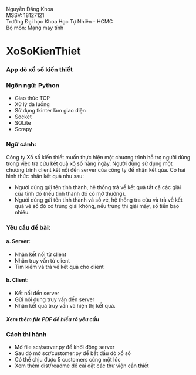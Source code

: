 Nguyễn Đăng Khoa  
MSSV: 18127121  
Trường Đại học Khoa Học Tự Nhiên - HCMC  
Bộ môn: Mạng máy tính  
# XoSoKienThiet
### App dò xổ số kiến thiết
### Ngôn ngữ: Python  
- Giao thức TCP
- Xử lý đa luồng
- Sử dụng tkinter làm giao diện
- Socket  
- SQLite  
- Scrapy  

### Ngữ cảnh:
Công ty Xổ số kiến thiết muốn thực hiện một chương trình hỗ trợ người dùng trong
việc tra cứu kết quả xổ số hàng ngày. Người dùng sử dụng một chương trình client kết
nối đến server của công ty để nhận kết qủa. Có hai hình thức nhận kết quả như sau:
- Người dùng gửi tên tỉnh thành, hệ thống trả về kết quả tất cả các giải của tỉnh đó
(nếu tỉnh thành đó có mở thưởng).
- Người dùng gửi tên tỉnh thành và số vé, hệ thống tra cứu và trả về kết quả vé số
đó có trúng giải không, nếu trúng thì giải mấy, số tiền bao nhiêu.
### Yêu cầu đề bài:   
#### a. Server:
- Nhận kết nối từ client
- Nhận truy vấn từ client
- Tìm kiếm và trả về kết quả cho client
#### b. Client:
- Kết nối đến server
- Gửi nội dung truy vấn đến server
- Nhận kết quả truy vấn và hiện thị kết quả.

##### Xem thêm file PDF để hiểu rõ yêu cầu

### Cách thi hành  
- Mở file scr/server.py để khởi động server     
- Sau đó mở scr/customer.py để bắt đầu dò xổ số    
- Có thể chịu được 5 customers cùng một lúc  
- Xem thêm dist/readme để cài đặt các thư viện cần thiết    

